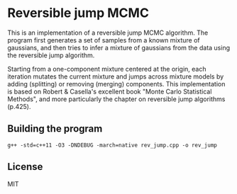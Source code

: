 # Reversible jump MCMC

This is an implementation of a reversible jump MCMC algorithm.
The program first generates a set of samples from a known mixture of gaussians, and then tries to infer a mixture of gaussians from the data using the reversible jump algorithm.

Starting from a one-component mixture centered at the origin, each iteration mutates the current mixture and jumps across mixture models by adding (splitting) or removing (merging) components.
This implementation is based on Robert & Casella's excellent book "Monte Carlo Statistical Methods", and more particularly the chapter on reversible jump algorithms (p.425).

## Building the program

    g++ -std=c++11 -O3 -DNDEBUG -march=native rev_jump.cpp -o rev_jump
    
## License

MIT
